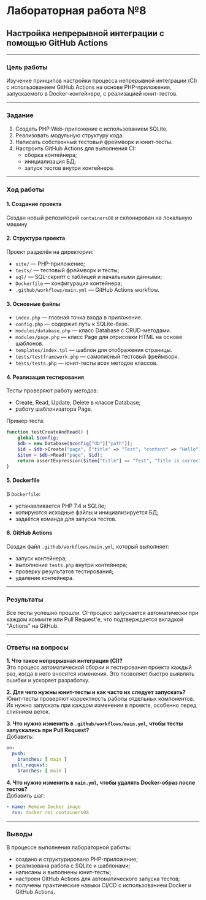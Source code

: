 # Лабораторная работа №8  
## Настройка непрерывной интеграции с помощью GitHub Actions

---

### Цель работы

Изучение принципов настройки процесса непрерывной интеграции (CI) с использованием GitHub Actions на основе PHP-приложения, запускаемого в Docker-контейнере, с реализацией юнит-тестов.

---

### Задание

1. Создать PHP Web-приложение с использованием SQLite.
2. Реализовать модульную структуру кода.
3. Написать собственный тестовый фреймворк и юнит-тесты.
4. Настроить GitHub Actions для выполнения CI:
   - сборка контейнера;
   - инициализация БД;
   - запуск тестов внутри контейнера.

---

### Ход работы

#### 1. Создание проекта

Создан новый репозиторий `containers08` и склонирован на локальную машину.

#### 2. Структура проекта

Проект разделён на директории:

- `site/` — PHP-приложение;
- `tests/` — тестовый фреймворк и тесты;
- `sql/` — SQL-скрипт с таблицей и начальными данными;
- `Dockerfile` — конфигурация контейнера;
- `.github/workflows/main.yml` — GitHub Actions workflow.

#### 3. Основные файлы

- `index.php` — главная точка входа в приложение.
- `config.php` — содержит путь к SQLite-базе.
- `modules/database.php` — класс Database с CRUD-методами.
- `modules/page.php` — класс Page для отрисовки HTML на основе шаблонов.
- `templates/index.tpl` — шаблон для отображения страницы.
- `tests/testframework.php` — самописный тестовый фреймворк.
- `tests/tests.php` — юнит-тесты всех методов классов.

#### 4. Реализация тестирования

Тесты проверяют работу методов:
- Create, Read, Update, Delete в классе Database;
- работу шаблонизатора Page.

Пример теста:
```php
function testCreateAndRead() {
    global $config;
    $db = new Database($config["db"]["path"]);
    $id = $db->Create("page", ["title" => "Test", "content" => "Hello"]);
    $item = $db->Read("page", $id);
    return assertExpression($item["title"] == "Test", "Title is correct", "Title mismatch");
}
```

#### 5. Dockerfile

В `Dockerfile`:
- устанавливается PHP 7.4 и SQLite;
- копируются исходные файлы и инициализируется БД;
- задаётся команда для запуска тестов.

#### 6. GitHub Actions

Создан файл `.github/workflows/main.yml`, который выполняет:

- запуск контейнера;
- выполнение `tests.php` внутри контейнера;
- проверку результатов тестирования;
- удаление контейнера.

---

### Результаты

Все тесты успешно прошли. CI-процесс запускается автоматически при каждом коммите или Pull Request'е, что подтверждается вкладкой "Actions" на GitHub.

---

### Ответы на вопросы

**1. Что такое непрерывная интеграция (CI)?**  
Это процесс автоматической сборки и тестирования проекта каждый раз, когда в него вносятся изменения. Это позволяет быстро выявлять ошибки и ускоряет разработку.

**2. Для чего нужны юнит-тесты и как часто их следует запускать?**  
Юнит-тесты проверяют корректность работы отдельных компонентов. Их нужно запускать при каждом изменении в проекте, особенно перед слиянием веток.

**3. Что нужно изменить в `.github/workflows/main.yml`, чтобы тесты запускались при Pull Request?**  
Добавить:
```yaml
on:
  push:
    branches: [ main ]
  pull_request:
    branches: [ main ]
```

**4. Что нужно изменить в `main.yml`, чтобы удалять Docker-образ после тестов?**  
Добавить шаг:
```yaml
- name: Remove Docker image
  run: docker rmi containers08
```

---

### Выводы

В процессе выполнения лабораторной работы:

- создано и структурировано PHP-приложение;
- реализована работа с SQLite и шаблонами;
- написаны и выполнены юнит-тесты;
- настроен GitHub Actions для автоматического запуска тестов;
- получены практические навыки CI/CD с использованием Docker и GitHub Actions.
